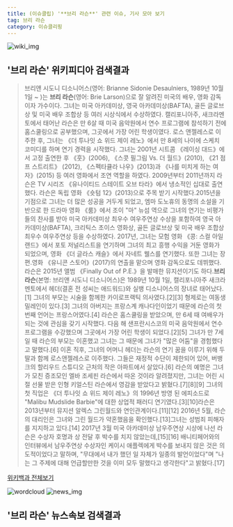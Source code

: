 ```yaml
---
title: (이슈클립) '**브리 라슨**' 관련 이슈, 기사 모아 보기
tag: 브리 라슨
category: 이슈클리핑
---
```

![wiki_img](https://user-images.githubusercontent.com/42597476/44503234-41136a80-a6d0-11e8-9071-6fc6418eafe4.png)
## **'**브리 라슨**'** 위키피디아 검색결과
>브리앤 시도니 디소니어스(영어: Brianne Sidonie Desaulniers, 1989년 10월 1일 ~ )는 **브리 라슨**(영어: Brie Larson)으로 잘 알려진 미국의 배우, 영화 감독이자 가수이다. 그녀는 미국 아카데미상, 영국 아카데미상(BAFTA), 골든 글로브상 및 미국 배우 조합상 등 여러 시상식에서 수상하였다. 캘리포니아주, 새크라멘토에서 태어난 라슨은 만 6살 때 미국 음악원에서 연수 프로그램에 참석하기 전에 홈스쿨링으로 공부했으며, 그곳에서 가장 어린 학생이였다. 로스 앤젤레스로 이주한 후, 그녀는 《더 투나잇 쇼 위드 제이 레노》에서 만 8세의 나이에 스케치 코미디를 하며 연기 경력을 시작했다. 그녀는 2001년 시트콤 《레이싱 대드》에서 고정 출연한 후 《훗》(2006), 《스콧 필그림 Vs. 더 월드》(2010), 《21 점프 스트리트》 (2012), 《스펙타큘라 나우》(2013)과 《나를 미치게 하는 여자》(2015) 등 여러 영화에서 조연 역할을 하였다. 2009년부터 2011년까지 라슨은 TV 시리즈 《유나이티드 스테이트 오브 타라》에서 냉소적인 십대로 출연했다. 라슨은 독립 영화 《숏텀 12》(2013)으로 주목 받기 시작했다.2015년을 기점으로 그녀는 더 많은 성공을 거두게 되었고, 엠마 도노휴의 동명의 소설을 기반으로 한 드라마 영화 《룸》에서 조이 "마" 뉴섬 역으로 그녀의 연기는 비평가들의 찬사를 받아 미국 아카데미상 최우수 여우주연상 수상을 포함하여 영국 아카데미상(BAFTA), 크리틱스 초이스 영화상, 골든 글로브상 및 미국 배우 조합상 최우수 여우주연상 등을 수상하였다. 2017년, 그녀는 모험 영화 《콩: 스컬 아일랜드》에서 포토 저널리스트을 연기하며 그녀의 최고 흥행 수익을 거둔 영화가 되었으며, 영화 《더 글라스 캐슬》에서 자네트 웰스를 연기했다. 또한 그녀는 장편.영화 《유니콘 스토어》(2017)의 연출을 맡으며 영화 감독으로도 데뷔했다. 라슨은 2015년 앨범 《Finally Out of P.E.》을 발매한 뮤지션이기도 하다.**브리 라슨**(본명: 브리앤 시도니 디소니어스)은 1989년 10월 1일, 캘리포니아주 새크라멘토에서 헤더(결혼 전 성씨는 애드워드)와 실뱅 디소니어스의 장녀로 태어났다.[1] 그녀의 부모는 시술을 함께한 카이로프랙틱 의사였다.[2][3] 형제로는 여동생 밀레인이 있다.[3] 그녀의 아버지는 프랑스계 캐나다인이었기 때문에 라슨의 첫 번째 언어는 프랑스어였다.[4] 라슨은 홈스쿨링을 받았으며, 만 6세 때 여배우가 되는 것에 관심을 갖기 시작했다. 다음 해 샌프란시스코의 미국 음악원에서 연수 프로그램을 수강했으며 그곳에서 가장 어린 학생이 되었다.[2][5] 그녀가 만 7세일 때 라슨의 부모는 이혼했고 그녀는 그 때문에 그녀가 "많은 어둠"을 경험했다고 말했다.[6] 이혼 직후, 그녀의 어머니 헤더는 라슨의 연기 꿈을 이루기 위해 두 딸과 함께 로스앤젤레스로 이주했다. 그들은 재정적 수단이 제한되어 있어, 버뱅크의 할리우드 스튜디오 근처의 작은 아파트에서 살았다.[6] 라슨의 예명은 그녀가 모친 증조모인 엘바 조세핀 라슨에서 따온 것이라 알려졌지만, 그녀는 어린 시절 선물 받은 인형 키얼스틴 라슨에서 영감을 받았다고 밝혔다.[7][8][9] 그녀의 첫 직업은 《더 투나잇 쇼 위드 제이 레노》의 1996년 방영 된 에피소드로 "Malibu Mudslide Barbie"에 대한 상업적 패러디 연기였다.[3][10]라슨은 2013년부터 뮤지션 알렉스 그린월드와 연인관계이다.[11][12] 2016년 5월, 라슨의 대리인은 그녀와 그린 월드가 약혼했음을 확인했다.[13]그녀는 성범죄 피해자를 지지하고 있다.[14] 2017년 3월 미국 아카데미상 남우주연상 시상에 나선 라슨은 수상자 호명과 상 전달 후 박수를 치지 않았는데,[15][16] 배니티페어와의 인터뷰에서 남우주연상 수상자인 케이시 애플렉에게 박수를 보내지 않은 것은 의도적이었다고 말하며, "무대에서 내가 했던 일 자체가 일종의 발언이었다"며 "나는 그 주제에 대해 언급할만한 것을 이미 모두 말했다고 생각한다"고 밝혔다.[17]

<a href="https://ko.wikipedia.org/wiki/브리 라슨" target="_blank">위키백과 전체보기</a>

![wordcloud](https://s3.ap-northeast-2.amazonaws.com/lyrics101-wordcloud/2018-09-19-1537333210.png)
![news_img](https://user-images.githubusercontent.com/42597476/44507050-1206f400-a6e4-11e8-8d98-7ffbfebb353f.png)
## **'**브리 라슨**'** 뉴스속보 검색결과

